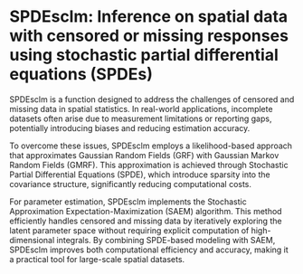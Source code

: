 # SPDEsclm: Inference on spatial data with censored or missing responses using stochastic partial differential equations (SPDEs)
SPDEsclm is a function designed to address the challenges of censored and missing data in spatial statistics. In real-world applications, incomplete datasets often arise due to measurement limitations or reporting gaps, potentially introducing biases and reducing estimation accuracy.

To overcome these issues, SPDEsclm employs a likelihood-based approach that approximates Gaussian Random Fields (GRF) with Gaussian Markov Random Fields (GMRF). This approximation is achieved through Stochastic Partial Differential Equations (SPDE), which introduce sparsity into the covariance structure, significantly reducing computational costs.

For parameter estimation, SPDEsclm implements the Stochastic Approximation Expectation-Maximization (SAEM) algorithm. This method efficiently handles censored and missing data by iteratively exploring the latent parameter space without requiring explicit computation of high-dimensional integrals. By combining SPDE-based modeling with SAEM, SPDEsclm improves both computational efficiency and accuracy, making it a practical tool for large-scale spatial datasets.
